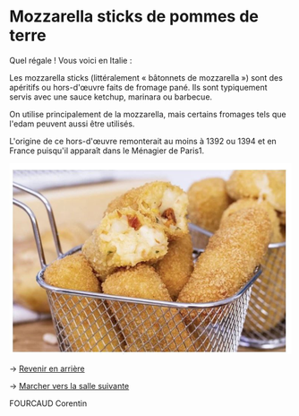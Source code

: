 # **Mozzarella sticks de pommes de terre**

Quel régale ! Vous voici en Italie :

Les mozzarella sticks (littéralement « bâtonnets de mozzarella ») sont des apéritifs ou hors-d'œuvre faits de fromage pané. Ils sont typiquement servis avec une sauce ketchup, marinara ou barbecue.

On utilise principalement de la mozzarella, mais certains fromages tels que l'edam peuvent aussi être utilisés.

L'origine de ce hors-d'œuvre remonterait au moins à 1392 ou 1394 et en France puisqu'il apparaît dans le Ménagier de Paris1.

![alt text](/images/Plat11.JPG)

-> [Revenir en arrière](https://github.com/cfourcaud/TP2_GRP3_Labyrinthe/blob/main/Salle1.md)

-> [Marcher vers la salle suivante](https://github.com/cfourcaud/TP2_GRP3_Labyrinthe/blob/main/Salle10.md)

FOURCAUD Corentin
